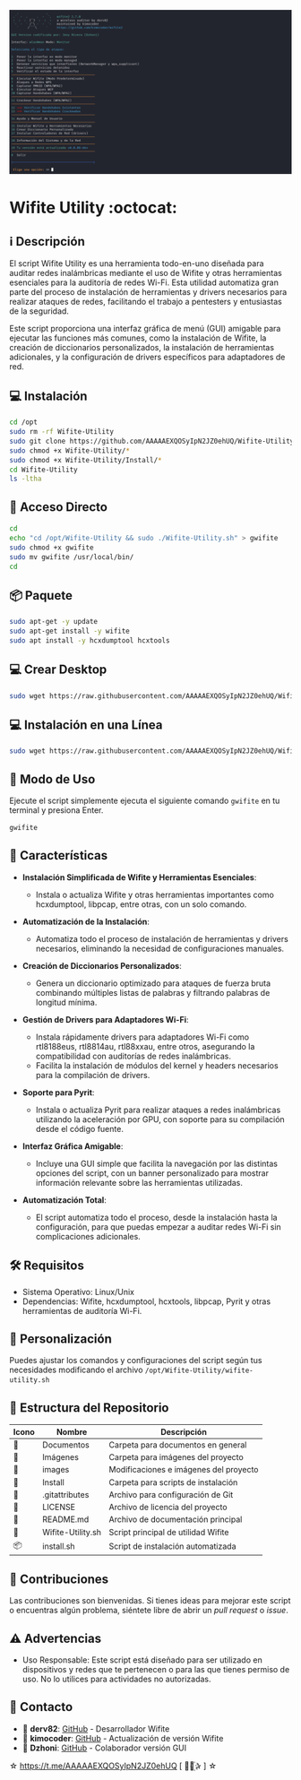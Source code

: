 ﻿![logo](https://github.com/AAAAAEXQOSyIpN2JZ0ehUQ/Wifite-Utility/blob/main/Imagenes/Wifite-Utility.png)

# Wifite Utility :octocat: 
## :information_source: Descripción
El script Wifite Utility es una herramienta todo-en-uno diseñada para auditar 
redes inalámbricas mediante el uso de Wifite y otras herramientas esenciales para 
la auditoría de redes Wi-Fi. Esta utilidad automatiza gran parte del proceso de 
instalación de herramientas y drivers necesarios para realizar ataques de redes, 
facilitando el trabajo a pentesters y entusiastas de la seguridad.

Este script proporciona una interfaz gráfica de menú (GUI) amigable para ejecutar 
las funciones más comunes, como la instalación de Wifite, la creación de 
diccionarios personalizados, la instalación de herramientas adicionales, y la 
configuración de drivers específicos para adaptadores de red.

## :computer: Instalación
```bash
cd /opt
sudo rm -rf Wifite-Utility
sudo git clone https://github.com/AAAAAEXQOSyIpN2JZ0ehUQ/Wifite-Utility.git
sudo chmod +x Wifite-Utility/*
sudo chmod +x Wifite-Utility/Install/* 
cd Wifite-Utility
ls -ltha
```

## :key: Acceso Directo
```bash
cd
echo "cd /opt/Wifite-Utility && sudo ./Wifite-Utility.sh" > gwifite
sudo chmod +x gwifite
sudo mv gwifite /usr/local/bin/
cd
```

## :package: Paquete
```bash
sudo apt-get -y update
sudo apt-get install -y wifite
sudo apt install -y hcxdumptool hcxtools
```

## :computer: Crear Desktop
```bash
sudo wget https://raw.githubusercontent.com/AAAAAEXQOSyIpN2JZ0ehUQ/Wifite-Utility/refs/heads/main/Install/crear_guiwifite_desktop.sh -O - | sudo bash && sudo rm -rf wget-log*
```

## :computer: Instalación en una Línea
```bash
sudo wget https://raw.githubusercontent.com/AAAAAEXQOSyIpN2JZ0ehUQ/Wifite-Utility/main/install.sh -O - | sudo bash && sudo rm -rf wget-log*
```

## :rocket: Modo de Uso

Ejecute el script simplemente ejecuta el siguiente comando `gwifite`  en tu terminal y presiona Enter.

```bash
gwifite
```

## :star2: Características 

- **Instalación Simplificada de Wifite y Herramientas Esenciales**:  
  - Instala o actualiza Wifite y otras herramientas importantes como hcxdumptool, libpcap, entre otras, con un solo comando.
  
- **Automatización de la Instalación**:  
  - Automatiza todo el proceso de instalación de herramientas y drivers necesarios, eliminando la necesidad de configuraciones manuales. 
  
- **Creación de Diccionarios Personalizados**:  
  - Genera un diccionario optimizado para ataques de fuerza bruta combinando múltiples listas de palabras y filtrando palabras de longitud mínima.
  
- **Gestión de Drivers para Adaptadores Wi-Fi**:  
  - Instala rápidamente drivers para adaptadores Wi-Fi como rtl8188eus, rtl8814au, rtl88xxau, entre otros, asegurando la compatibilidad con auditorías de redes inalámbricas.
  - Facilita la instalación de módulos del kernel y headers necesarios para la compilación de drivers.
  
- **Soporte para Pyrit**:  
  - Instala o actualiza Pyrit para realizar ataques a redes inalámbricas utilizando la aceleración por GPU, con soporte para su compilación desde el código fuente.
  
- **Interfaz Gráfica Amigable**:  
  - Incluye una GUI simple que facilita la navegación por las distintas opciones del script, con un banner personalizado para mostrar información relevante sobre las herramientas utilizadas.

- **Automatización Total**:  
  - El script automatiza todo el proceso, desde la instalación hasta la configuración, para que puedas empezar a auditar redes Wi-Fi sin complicaciones adicionales.

## :hammer_and_wrench: Requisitos 

- Sistema Operativo: Linux/Unix
- Dependencias: Wifite, hcxdumptool, hcxtools, libpcap, Pyrit y otras herramientas de auditoría Wi-Fi.

## :memo: Personalización

Puedes ajustar los comandos y configuraciones del script según tus necesidades modificando el archivo `/opt/Wifite-Utility/wifite-utility.sh`

## :open_file_folder: Estructura del Repositorio

| Icono            | Nombre              | Descripción                               |
|------------------|---------------------|-------------------------------------------|
| :file_folder:    | Documentos          | Carpeta para documentos en general        |
| :file_folder:    | Imágenes            | Carpeta para imágenes del proyecto        |
| :file_folder:    | images              | Modificaciones e imágenes del proyecto    |
| :file_folder:    | Install             | Carpeta para scripts de instalación       |
| :page_facing_up: | .gitattributes      | Archivo para configuración de Git         |
| :page_facing_up: | LICENSE             | Archivo de licencia del proyecto          |
| :book:           | README.md           | Archivo de documentación principal        |
| :page_facing_up: | Wifite-Utility.sh   | Script principal de utilidad Wifite       |
| :package:        | install.sh          | Script de instalación automatizada        |

## :star2: Contribuciones

Las contribuciones son bienvenidas. Si tienes ideas para mejorar este script o encuentras algún problema, siéntete libre de abrir un *pull request* o *issue*.

## :warning: Advertencias

- Uso Responsable: Este script está diseñado para ser utilizado en dispositivos y redes que te pertenecen o para las que tienes permiso de uso. No lo utilices para actividades no autorizadas.

## :email: Contacto 
* :busts_in_silhouette: **derv82**: [GitHub](https://github.com/derv82/wifite) - Desarrollador  Wifite
* :busts_in_silhouette: **kimocoder**: [GitHub](https://github.com/kimocoder/wifite2) - Actualización de versión Wifite
* :busts_in_silhouette: **Dzhoni**: [GitHub](https://github.com/AAAAAEXQOSyIpN2JZ0ehUQ/Wifite-Utility) - Colaborador versión GUI

☆ https://t.me/AAAAAEXQOSyIpN2JZ0ehUQ [  ⃘⃤꙰✰ ] ☆

